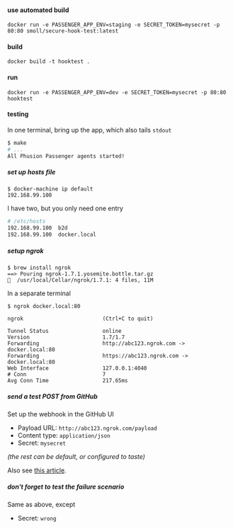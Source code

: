 #### use automated build
```
docker run -e PASSENGER_APP_ENV=staging -e SECRET_TOKEN=mysecret -p 80:80 smoll/secure-hook-test:latest
```

#### build
```
docker build -t hooktest .
```

#### run
```
docker run -e PASSENGER_APP_ENV=dev -e SECRET_TOKEN=mysecret -p 80:80 hooktest
```

#### testing

In one terminal, bring up the app, which also tails `stdout`

```bash
$ make
# ...
All Phusion Passenger agents started!
```

##### set up hosts file

```
$ docker-machine ip default
192.168.99.100
```

I have two, but you only need one entry

```bash
# /etc/hosts
192.168.99.100  b2d
192.168.99.100  docker.local
```

##### setup ngrok

```
$ brew install ngrok
==> Pouring ngrok-1.7.1.yosemite.bottle.tar.gz
🍺  /usr/local/Cellar/ngrok/1.7.1: 4 files, 11M
```

In a separate terminal

```
$ ngrok docker.local:80

ngrok                         (Ctrl+C to quit)

Tunnel Status                 online
Version                       1.7/1.7
Forwarding                    http://abc123.ngrok.com -> docker.local:80
Forwarding                    https://abc123.ngrok.com -> docker.local:80
Web Interface                 127.0.0.1:4040
# Conn                        7
Avg Conn Time                 217.65ms
```

##### send a test POST from GitHub

Set up the webhook in the GitHub UI

* Payload URL: `http://abc123.ngrok.com/payload`
* Content type: `application/json`
* Secret: `mysecret`

_(the rest can be default, or configured to taste)_

Also see [this article](https://developer.github.com/webhooks/testing/).

##### don't forget to test the failure scenario

Same as above, except

* Secret: `wrong`
